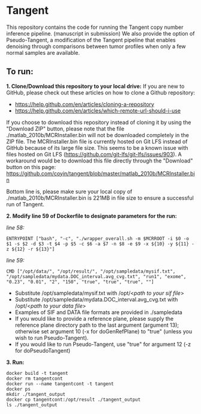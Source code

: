 # Tangent

This repository contains the code for running the Tangent copy number inference pipeline. (manuscript in submission) 
We also provide the option of Pseudo-Tangent, a modification of the Tangent pipeline that enables denoising through comparisons between tumor profiles when only a few normal samples are available.

## To run:
**1. Clone/Download this repository to your local drive:**
If you are new to GitHub, please check out these articles on how to clone a Github repository: 
* https://help.github.com/en/articles/cloning-a-repository
* https://help.github.com/en/articles/which-remote-url-should-i-use

If you choose to download this repository instead of cloning it by using the "Download ZIP" button, please note that the file ./matlab_2010b/MCRInstaller.bin will not be downloaded completely in the ZIP file. The MCRInstaller.bin file is currently hosted on Git LFS instead of GitHub because of its large file size. This seems to be a known issue with files hosted on Git LFS (https://github.com/git-lfs/git-lfs/issues/903). A workaround would be to download this file directly through the "Download" button on this page: https://github.com/coyin/tangent/blob/master/matlab_2010b/MCRInstaller.bin

Bottom line is, please make sure your local copy of ./matlab_2010b/MCRInstaller.bin is 221MB in file size to ensure a successful run of Tangent.

**2. Modify line 59 of Dockerfile to designate parameters for the run:**

_line 58:_
```
ENTRYPOINT ["bash", "-c", "./wrapper_overall.sh -m $MCRROOT -i $0 -o $1 -s $2 -d $3 -t $4 -p $5 -c $6 -a $7 -n $8 -e $9 -x ${10} -y ${11} -z ${12} -r ${13}"]
```
_line 59:_
```
CMD ["/opt/data/", "/opt/result/", "/opt/sampledata/mysif.txt", "/opt/sampledata/mydata.DOC_interval.avg_cvg.txt", "run1", "exome", "0.23", "0.01", "2", "150", "true", "true", "true", ""]
```

* Substitute /opt/sampledata/mysif.txt with /opt/<_path to your sif file_> 
* Substitute /opt/sampledata/mydata.DOC_interval.avg_cvg.txt with /opt/<_path to your data file_>
* Examples of SIF and DATA file formats are provided in ./sampledata
* If you would like to provide a reference plane, please supply the reference plane directory path to the last argument (argument 13); otherwise set argument 10 (-x for doGenRefPlane) to "true" (unless you wish to run Pseudo-Tangent).
* If you would like to run Pseudo-Tangent, use "true" for argument 12 (-z for doPseudoTangent)


**3. Run:**

```
docker build -t tangent
docker rm tangentcont
docker run --name tangentcont -t tangent
docker ps
mkdir ./tangent_output
docker cp tangentcont:/opt/result ./tangent_output
ls ./tangent_output
```

